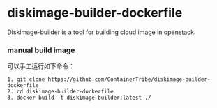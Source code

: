 # diskimage-builder-dockerfile
Diskimage-builder is a tool for building cloud image in openstack.

### manual build image  
可以手工运行如下命令： 
<pre><code>1. git clone https://github.com/ContainerTribe/diskimage-builder-dockerfile
2. cd diskimage-builder-dockerfile
3. docker build -t diskimage-builder:latest ./</code></pre>
